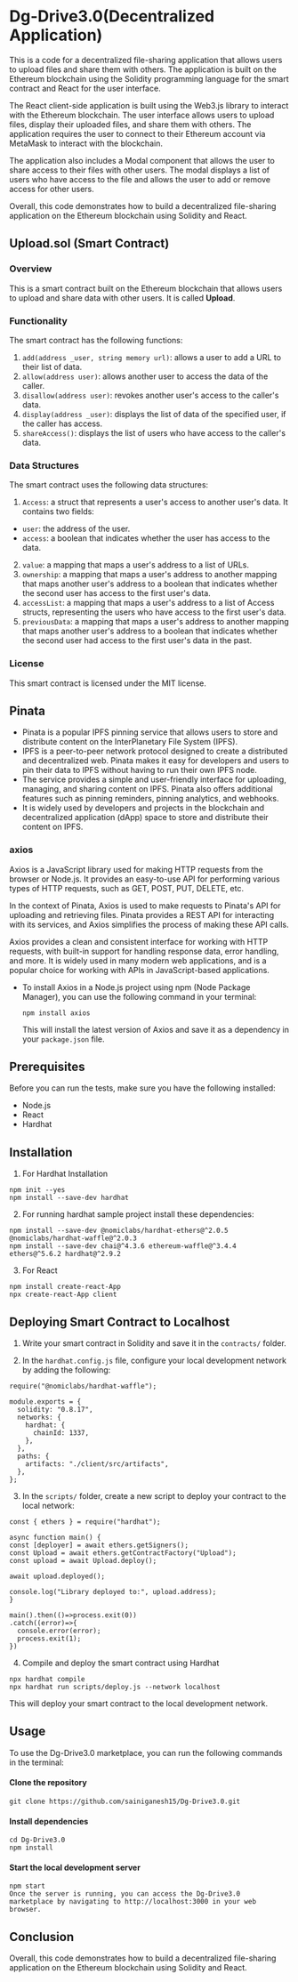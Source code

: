 #  Dg-Drive3.0(Decentralized Application)
 This is a code for a decentralized file-sharing application that allows users to upload files and share them with others. The application is built on the Ethereum blockchain using the Solidity programming language for the smart contract and React for the user interface.


The React client-side application is built using the Web3.js library to interact with the Ethereum blockchain. The user interface allows users to upload files, display their uploaded files, and share them with others. The application requires the user to connect to their Ethereum account via MetaMask to interact with the blockchain.

The application also includes a Modal component that allows the user to share access to their files with other users. The modal displays a list of users who have access to the file and allows the user to add or remove access for other users.

Overall, this code demonstrates how to build a decentralized file-sharing application on the Ethereum blockchain using Solidity and React.


## Upload.sol (Smart Contract)

### Overview
This is a smart contract built on the Ethereum blockchain that allows users to upload and share data with other users. It is called **Upload**.

### Functionality
The smart contract has the following functions:

1. `add(address _user, string memory url)`: allows a user to add a URL to their list of data.
2. `allow(address user)`: allows another user to access the data of the caller.
3. `disallow(address user)`: revokes another user's access to the caller's data.
4. `display(address _user)`: displays the list of data of the specified user, if the caller has access.
5. `shareAccess()`: displays the list of users who have access to the caller's data.
### Data Structures
The smart contract uses the following data structures:

1. `Access`: a struct that represents a user's access to another user's data. It contains two fields:
- `user`: the address of the user.
- `access`: a boolean that indicates whether the user has access to the data.
2. `value`: a mapping that maps a user's address to a list of URLs.
3. `ownership`: a mapping that maps a user's address to another mapping that maps another user's address to a boolean that indicates whether the second user has access to the first user's data.
4. `accessList`: a mapping that maps a user's address to a list of Access structs, representing the users who have access to the first user's data.
5. `previousData`: a mapping that maps a user's address to another mapping that maps another user's address to a boolean that indicates whether the second user had access to the first user's data in the past.
### License
This smart contract is licensed under the MIT license.

## Pinata
 - Pinata is a popular IPFS pinning service that allows users to store and distribute content on the InterPlanetary File System (IPFS). 
 - IPFS is a peer-to-peer network protocol designed to create a distributed and decentralized web. Pinata makes it easy for developers and users to pin their data to IPFS without having to run their own IPFS node. 
 - The service provides a simple and user-friendly interface for uploading, managing, and sharing content on IPFS. Pinata also offers additional features such as pinning reminders, pinning analytics, and webhooks. 
 - It is widely used by developers and projects in the blockchain and decentralized application (dApp) space to store and distribute their content on IPFS.

 ### axios
 Axios is a JavaScript library used for making HTTP requests from the browser or Node.js. It provides an easy-to-use API for performing various types of HTTP requests, such as GET, POST, PUT, DELETE, etc.

In the context of Pinata, Axios is used to make requests to Pinata's API for uploading and retrieving files. Pinata provides a REST API for interacting with its services, and Axios simplifies the process of making these API calls.

Axios provides a clean and consistent interface for working with HTTP requests, with built-in support for handling response data, error handling, and more. It is widely used in many modern web applications, and is a popular choice for working with APIs in JavaScript-based applications.

- To install Axios in a Node.js project using npm (Node Package Manager), you can use the following command in your terminal:

   `npm install axios`

   This will install the latest version of Axios and save it as a dependency in your `package.json` file.

## Prerequisites

Before you can run the tests, make sure you have the following installed:

- Node.js
- React
- Hardhat

## Installation

1. For Hardhat Installation
``` 
npm init --yes
npm install --save-dev hardhat
```

2. For running hardhat sample project install these dependencies:
```
npm install --save-dev @nomiclabs/hardhat-ethers@^2.0.5 @nomiclabs/hardhat-waffle@^2.0.3 
npm install --save-dev chai@^4.3.6 ethereum-waffle@^3.4.4 ethers@^5.6.2 hardhat@^2.9.2
```
3. For React

```
npm install create-react-App 
npx create-react-App client
```



## Deploying Smart Contract to Localhost

1. Write your smart contract in Solidity and save it in the `contracts/` folder.

2. In the `hardhat.config.js` file, configure your local development network by adding the following:

```
require("@nomiclabs/hardhat-waffle");

module.exports = {
  solidity: "0.8.17",
  networks: {
    hardhat: {
      chainId: 1337,
    },
  },
  paths: {
    artifacts: "./client/src/artifacts",
  },
};

  ```

  3. In the `scripts/` folder, create a new script to deploy your contract to the local network:
  ```
  const { ethers } = require("hardhat");

async function main() {
  const [deployer] = await ethers.getSigners();
  const Upload = await ethers.getContractFactory("Upload");
  const upload = await Upload.deploy();

  await upload.deployed();

  console.log("Library deployed to:", upload.address);
}

main().then(()=>process.exit(0))
.catch((error)=>{
    console.error(error);
    process.exit(1);
})
```

4. Compile and deploy the smart contract using Hardhat

```
npx hardhat compile
npx hardhat run scripts/deploy.js --network localhost

``` 

This will deploy your smart contract to the local development network.

## Usage
To use the Dg-Drive3.0 marketplace, you can run the following commands in the terminal:


#### Clone the repository ####
`git clone https://github.com/sainiganesh15/Dg-Drive3.0.git`

#### Install dependencies ####
```
cd Dg-Drive3.0
npm install
```

#### Start the local development server ####
```
npm start
Once the server is running, you can access the Dg-Drive3.0
marketplace by navigating to http://localhost:3000 in your web browser.
```

## Conclusion
Overall, this code demonstrates how to build a decentralized file-sharing application on the Ethereum blockchain using Solidity and React.

